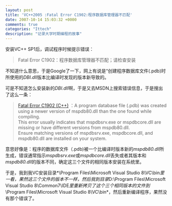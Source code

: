 ```yaml
---
layout: post
title: 'VC++2005 :Fatal Error C1902:程序数据库管理器不匹配'
date: 2007-10-14 15:03:32 +0000
comments: true
categories: "Ittech"
description: "记录大学时期编程的故事"
---
```


安装VC++ SP1后，调试程序时候提示错误：   
> Fatal Error C1902：程序数据库管理器不匹配；请检查安装   

不知道什么意思，于是Google了一下，网上有说是“创建程序数据库文件(.pdb)时所使用的*DBI.dll*版本比编译时发现的版本新导致的。
<!-- more -->

可是不知道怎么安装新的*DBI.dll*啊，于是又去MSDN上搜索错误信息，于是搜出了这么一条：   
> [Fatal Error C1902 (C++)][error_msdn_link] ：A program database file (.pdb) was created using a newer version of mspdb80.dll than the one found while compiling.   
> This error usually indicates that mspdbsrv.exe or mspdbcore.dll are missing or have different versions from mspdb80.dll.    
> Ensure matching versions of mspdbsrv.exe, mspdbcore.dll, and mspdb80.dll are installed on your system.   

意思好像是：程序的数据库文件（.pdb)被一个比编译时版本新的*mspdb80.dll*所生成，错误通常指示*mspdbsrv.exe*或*mspdbcore.dll*丢失或者其版本和*mspdb80.dll*的版本不同，确定这三个文件的相同版本安装在系统里。

于是，我到我VC安装目录*\Program Files\Microsoft Visual Studio 8\VC\bin*里一看，果然这三个文件的版本不一样，然后我到目录*D:\Program Files\Microsoft Visual Studio 8\Common7\IDE*里重新拷贝了这个三个相同版本的文件到*\Program Files\Microsoft Visual Studio 8\VC\bin*，然后重新编译程序，果然没有那个错误了。

[error_msdn_link]: http://msdn2.microsoft.com/en-us/library/8y7hea02(VS.80).aspx
